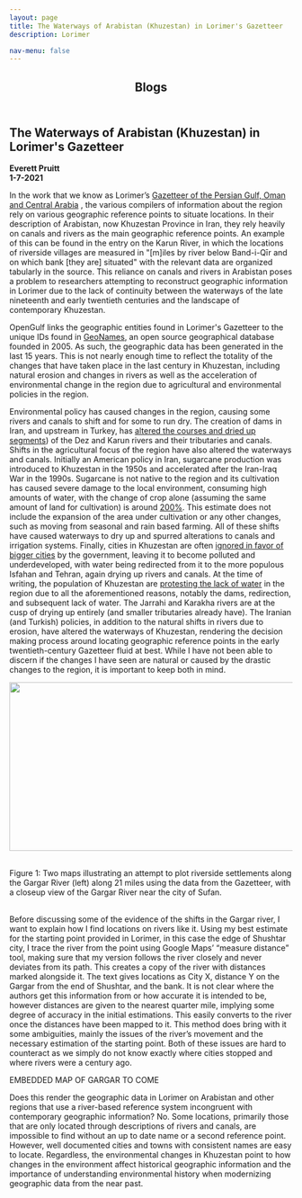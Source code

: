 ```yaml
---
layout: page
title: The Waterways of Arabistan (Khuzestan) in Lorimer's Gazetteer
description: Lorimer

nav-menu: false
---
```


<head>
<style>
img, figure {
  display: block;
  margin-left: auto;
  margin-right: auto;
  text-align: center;  
}
</style>
</head>
<section id="one">
	<div class="inner">
		<header class="major">
			<h1>Blogs</h1>
		</header>
<h2 id="content">The Waterways of Arabistan (Khuzestan) in Lorimer's Gazetteer</h2>
    <b>Everett Pruitt</b>
    <br>
    <b>1-7-2021</b>

<br>
<p>
In the work that we know as Lorimer’s <a href="https://archive.org/details/in.ernet.dli.2015.206963" class="link">Gazetteer of the Persian Gulf, Oman and Central Arabia</a> , the various compilers of information about the region rely on various geographic reference points to situate locations. In their description of Arabistan, now Khuzestan Province in Iran, they rely heavily on canals and rivers as the main geographic reference points. An example of this can be found in the entry on the Karun River, in which the locations of riverside villages are measured in "[m]iles by river below Band-i-Qīr and on which bank [they are] situated" with the relevant data are organized tabularly in the source. This reliance on canals and rivers in Arabistan poses a problem to researchers attempting to reconstruct geographic information in Lorimer due to the lack of continuity between the waterways of the late nineteenth and early twentieth centuries and the landscape of contemporary Khuzestan.
</p>
<p>
OpenGulf links the geographic entities found in Lorimer's Gazetteer to the unique IDs found in <a href="http://geonames.org" class="link">GeoNames</a>, an open source geographical database founded in 2005. As such, the geographic data has been generated in the last 15 years. This is not nearly enough time to reflect the totality of the changes that have taken place in the last century in Khuzestan, including natural erosion and changes in rivers as well as the acceleration of environmental change in the region due to agricultural and environmental policies in the region.
</p>
<p>
Environmental policy has caused changes in the region, causing some rivers and canals to shift and for some to run dry. The creation of dams in Iran, and upstream in Turkey, has <a href="https://www.theguardian.com/world/iran-blog/2015/apr/16/iran-khuzestan-environment-wetlands-dust-pollution/" class="link">altered the courses and dried up segments</a>) of the Dez and Karun rivers and their tributaries and canals. Shifts in the agricultural focus of the region have also altered the waterways and canals. Initially an American policy in Iran, sugarcane production was introduced to Khuzestan in the 1950s and accelerated after the Iran-Iraq War in the 1990s. Sugarcane is not native to the region and its cultivation has caused severe damage to the local environment, consuming high amounts of water, with the change of crop alone (assuming the same amount of land for cultivation) is around <a href="https://www.fao.org/3/s2022e/s2022e02.htm" class="link">200%</a>. This estimate does not include the expansion of the area under cultivation or any other changes, such as moving from seasonal and rain based farming. All of these shifts have caused waterways to dry up and spurred alterations to canals and irrigation systems. Finally, cities in Khuzestan are often <a href="https://www.atlanticcouncil.org/blogs/iransource/the-rise-and-fall-of-iran-s-khuzestan-a-calamity-of-international-significance/" class="link">ignored in favor of bigger cities</a> by the government, leaving it to become polluted and underdeveloped, with water being redirected from it to the more populous Isfahan and Tehran, again drying up rivers and canals. At the time of writing, the population of Khuzestan are <a href="https://www.independentarabia.com/node/244196/%D8%A2%D8%B1%D8%A7%D8%A1/%D8%A7%D9%84%D8%A3%D8%B3%D8%A8%D8%A7%D8%A8-%D8%A7%D9%84%D8%B1%D8%A6%D9%8A%D8%B3%D9%8A%D8%A9-%D9%88%D8%B1%D8%A7%D8%A1-%D8%A7%D8%AD%D8%AA%D8%AC%D8%A7%D8%AC%D8%A7%D8%AA-%D8%A7%D9%84%D8%A3%D9%87%D9%88%D8%A7%D8%B2-%D8%AA%D9%87%D9%85%D9%8A%D8%B4-%D9%88%D8%B9%D9%86%D8%B5%D8%B1%D9%8A%D8%A9-%D9%88%D8%B7%D9%85%D8%B3-%D8%A7%D9%84%D9%87%D9%88%D9%8A%D8%A9/" class="link">protesting the lack of water</a> in the region due to all the aforementioned reasons, notably the dams, redirection, and subsequent lack of water. The Jarrahi and Karakha rivers are at the cusp of drying up entirely (and smaller tributaries already have). The Iranian (and Turkish) policies, in addition to the natural shifts in rivers due to erosion, have altered the waterways of Khuzestan, rendering the decision making process around locating geographic reference points in the early twentieth-century Gazetteer fluid at best. While I have not been able to discern if the changes I have seen are natural or caused by the drastic changes to the region, it is important to keep both in mind.</p>
<p>
<img src="../assets/images/rivers1.jpg" style="width:600px;height:300px;"></p>
<br>
Figure 1: Two maps illustrating an attempt to plot riverside settlements along the Gargar River (left) along 21 miles using the data from the Gazetteer, with a closeup view of the Gargar River near the city of Sufan.<br>
<br>
<p>
Before discussing some of the evidence of the shifts in the Gargar river, I want to explain how I find locations on rivers like it. Using my best estimate for the starting point provided in Lorimer, in this case the edge of Shushtar city, I trace the river from the point using Google Maps’ “measure distance” tool, making sure that my version follows the river closely and never deviates from its path. This creates a copy of the river with distances marked alongside it. The text gives locations as City X, distance Y on the Gargar from the end of Shushtar, and the bank. It is not clear where the authors get this information from or how accurate it is intended to be, however distances are given to the nearest quarter mile, implying some degree of accuracy in the initial estimations. This easily converts to the river once the distances have been mapped to it. This method does bring with it some ambiguities, mainly the issues of the river’s movement and the necessary estimation of the starting point. Both of these issues are hard to counteract as we simply do not know exactly where cities stopped and where rivers were a century ago.
</p>
<p>
EMBEDDED MAP OF GARGAR TO COME
</p>
<p>
Does this render the geographic data in Lorimer on Arabistan and other regions that use a river-based reference system incongruent with contemporary geographic information? No. Some locations, primarily those that are only located through descriptions of rivers and canals, are impossible to find without an up to date name or a second reference point. However, well documented cities and towns with consistent names are easy to locate. Regardless, the environmental changes in Khuzestan point to how changes in the environment affect historical geographic information and the importance of understanding environmental history when modernizing geographic data from the near past.
</p>

